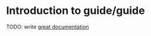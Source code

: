 # Introduction to guide/guide

TODO: write [great documentation](http://jacobian.org/writing/what-to-write/)
